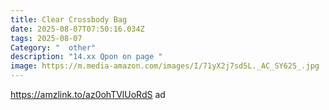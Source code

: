 ```yaml
---
title: Clear Crossbody Bag
date: 2025-08-07T07:50:16.034Z
tags: 2025-08-07
Category: "  other"
description: "14.xx Qpon on page "
image: https://m.media-amazon.com/images/I/71yX2j7sd5L._AC_SY625_.jpg
---
```

https://amzlink.to/az0ohTVlUoRdS ad